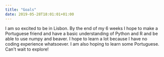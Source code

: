 ```yaml
---
title: "Goals"
date: 2019-05-28T18:01:01+01:00
---
```

I am so excited to be in Lisbon. By the end of my 6 weeks I hope to make a Portuguese friend and have a basic understanding of Python and R and be able to use numpy and beaver. I hope to learn a lot because I have no coding experience whatsoever. I am also hoping to learn some Portuguese. Can't wait to explore!